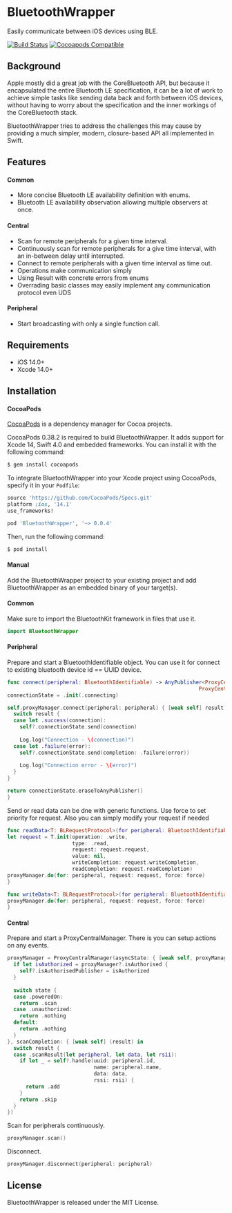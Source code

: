# BluetoothWrapper
Easily communicate between iOS devices using BLE.

[![Build Status](https://travis-ci.org/cvladislav/BluetoothWrapper.svg?branch=main)](https://travis-ci.org/cvladislav/BluetoothWrapper)
[![Cocoapods Compatible](https://img.shields.io/cocoapods/v/BluetoothWrapper.svg)](https://img.shields.io/cocoapods/v/BluetoothWrapper.svg)

## Background
Apple mostly did a great job with the CoreBluetooth API, but because it encapsulated the entire Bluetooth LE specification, it can be a lot of work to achieve simple tasks like sending data back and forth between iOS devices, without having to worry about the specification and the inner workings of the CoreBluetooth stack.

BluetoothWrapper tries to address the challenges this may cause by providing a much simpler, modern, closure-based API all implemented in Swift.

## Features

#### Common
- More concise Bluetooth LE availability definition with enums.
- Bluetooth LE availability observation allowing multiple observers at once.

#### Central
- Scan for remote peripherals for a given time interval.
- Continuously scan for remote peripherals for a give time interval, with an in-between delay until interrupted.
- Connect to remote peripherals with a given time interval as time out.
- Operations make communication simply
- Using Result with concrete errors from enums
- Overrading basic classes may easily implement any communication protocol even UDS

#### Peripheral
- Start broadcasting with only a single function call.

## Requirements
- iOS 14.0+
- Xcode 14.0+

## Installation

#### CocoaPods
[CocoaPods](http://cocoapods.org) is a dependency manager for Cocoa projects.

CocoaPods 0.38.2 is required to build BluetoothWrapper. It adds support for Xcode 14, Swift 4.0 and embedded frameworks. You can install it with the following command:

```bash
$ gem install cocoapods
```

To integrate BluetoothWrapper into your Xcode project using CocoaPods, specify it in your `Podfile`:

```ruby
source 'https://github.com/CocoaPods/Specs.git'
platform :ios, '14.1'
use_frameworks!

pod 'BluetoothWrapper', '~> 0.0.4'
```

Then, run the following command:

```bash
$ pod install
```

#### Manual
Add the BluetoothWrapper project to your existing project and add BluetoothWrapper as an embedded binary of your target(s).

#### Common
Make sure to import the BluetoothKit framework in files that use it.
```swift
import BluetoothWrapper
```

#### Peripheral

Prepare and start a BluetoothIdentifiable object. You can use it for connect to existing bluetooth device id == UUID device.
```swift
func connect(peripheral: BluetoothIdentifiable) -> AnyPublisher<ProxyCentralManager.CBConnection,
                                                              ProxyCentralManager.CBError> {
connectionState = .init(.connecting)

self.proxyManager.connect(peripheral: peripheral) { [weak self] result in
  switch result {
  case let .success(connection):
    self?.connectionState.send(connection)
    
    Log.log("Connection - \(connection)")
  case let .failure(error):
    self?.connectionState.send(completion: .failure(error))
    
    Log.log("Connection error - \(error)")
  }
}

return connectionState.eraseToAnyPublisher()
}
```

Send or read data can be dne with generic functions. Use force to set priority for request. Also you can simply modify your request if needed
```swift
func readData<T: BLRequestProtocol>(for peripheral: BluetoothIdentifiable, request: T, force: Bool = false) {
let request = T.init(operation: .write,
                     type: .read,
                     request: request.request,
                     value: nil,
                     writeCompletion: request.writeCompletion,
                     readCompletion: request.readCompletion)
proxyManager.do(for: peripheral, request: request, force: force)
}

func writeData<T: BLRequestProtocol>(for peripheral: BluetoothIdentifiable, request: T, force: Bool = false) {
proxyManager.do(for: peripheral, request: request, force: force)
}
```

#### Central
Prepare and start a ProxyCentralManager. There is you can setup actions on any events.
```swift
proxyManager = ProxyCentralManager(asyncState: { [weak self, proxyManager] (state) -> ProxyCentralManager.CBAction in
  if let isAuthorized = proxyManager?.isAuthorised {
    self?.isAuthorisedPublisher = isAuthorized
  }
  
  switch state {
  case .poweredOn:
    return .scan
  case .unauthorized:
    return .nothing
  default:
    return .nothing
  }
}, scanCompletion: { [weak self] (result) in
  switch result {
  case .scanResult(let peripheral, let data, let rsii):
    if let _ = self?.handle(uuid: peripheral.id,
                            name: peripheral.name,
                            data: data,
                            rssi: rsii) {
      return .add
    }
    return .skip
  }
})
```

Scan for peripherals continuously.
```swift
proxyManager.scan()
```

Disconnect.
```swift
proxyManager.disconnect(peripheral: peripheral)
```

## License
BluetoothWrapper is released under the MIT License.
